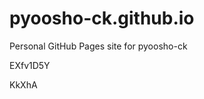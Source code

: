 # pyoosho-ck.github.io
Personal GitHub Pages site for pyoosho-ck


























EXfv1D5Y

KkXhA
